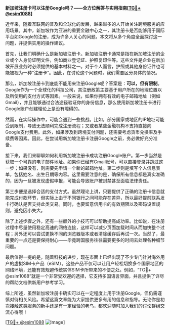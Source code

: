 **新加坡注册卡可以注册Google吗？——全方位解答与实用指南[[TG💪+ @esim1088](https://t.me/s/esim1088)]**

近年来，随着互联网的普及和全球化的发展，越来越多的人开始关注跨境服务的应用场景。其中，新加坡作为亚洲的重要金融中心之一，其注册卡是否能够用于国际平台如Google的注册，成为许多人关心的问题。本文将从多个角度全面探讨这一问题，并提供实用的操作建议。

首先，让我们明确什么是新加坡注册卡。新加坡注册卡通常是指在新加坡注册的企业或个人身份证明文件，例如商业登记证、护照复印件等。这些文件是企业在新加坡开展业务时必须提供的基本材料之一。对于个人而言，护照或其他身份证件也可能被视为一种“注册卡”。因此，在讨论这个问题时，我们需要区分具体的情况。

那么，新加坡注册卡到底能不能用来注册Google呢？答案是：**可以，但有限制**。Google作为一个全球化的科技公司，其注册政策主要基于用户所在的地理位置以及所使用的支付方式等因素。一般来说，如果你拥有有效的电子邮箱地址（例如Gmail），并且能够通过合法途径验证你的身份信息，那么使用新加坡注册卡进行Google账户创建理论上是没有障碍的。

然而，在实际操作中，可能会遇到一些挑战。比如，部分国家或地区的IP地址可能受到限制，导致无法顺利完成注册流程；又或者某些金融机构不支持直接向Google支付费用。此外，如果涉及到跨境支付问题，还需要考虑货币兑换率及手续费等因素。因此，在尝试用新加坡注册卡注册Google之前，务必做好充分准备。

接下来，我们来聊聊如何利用新加坡注册卡成功注册Google账户。第一步当然是获取一个可靠的电子邮件地址。如果你已经有Gmail账号，可以直接登录并跳过这一步；如果没有，则需要先申请一个新的邮箱地址。第二步则是填写个人信息表单，包括姓名、出生日期等内容。这里需要注意的是，确保所有信息都是真实准确的，因为一旦被发现虚假申报，可能会导致账户被封禁甚至面临法律责任。

第三步便是选择合适的支付方式。虽然理论上讲，只要提供了正确的注册卡信息就能完成付款环节，但实际上由于不同银行之间可能存在差异，所以最好提前联系发卡行确认是否支持此类交易。同时，也要留意信用卡的有效期限以及密码设置规则，避免因小失大。

除了上述步骤之外，还有一些额外的小技巧可以帮助提高成功率。比如说，在注册过程中尽量使用稳定高速的网络连接，这样可以减少页面加载时间从而加快整个过程；另外还可以尝试更换不同的浏览器版本或者清除缓存后再试一次。当然了，最重要的一点还是要保持耐心——毕竟跨国服务往往需要更多的时间去处理各种细节问题。

最后值得一提的是，随着科技的进步，现在市面上已经出现了不少专门针对海外用户的虚拟SIM卡产品（eSIM）。这些产品不仅可以让用户轻松切换多个国家地区的网络环境，还能有效规避传统实体SIM卡所带来的不便之处。例如，“TG💪+ @esim1088”就是一个非常受欢迎的选择，它支持多国语言界面，并且提供了详尽的帮助文档供新用户参考学习。

综上所述，虽然新加坡注册卡确实可以在一定程度上用于注册Google，但仍需谨慎对待相关风险。希望这篇文章能为大家提供更多有用的信息和指导。无论你是初次接触这类服务的新手还是有一定经验的老鸟，都欢迎随时加入我们的讨论群组交流心得哦！

[[TG💪+ @esim1088](https://t.me/s/esim1088) ![Image](https://i.postimg.cc/4NQfJmqS/Snipaste-2025-05-13-00-14-12.png)]